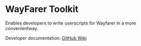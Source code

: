 # WayFarer Toolkit
 Enables developers to write userscripts for Wayfarer in a more convenientway.

Developer documentation: [GitHub Wiki](https://github.com/MrJPGames/WayFarer-Toolkit/wiki)
